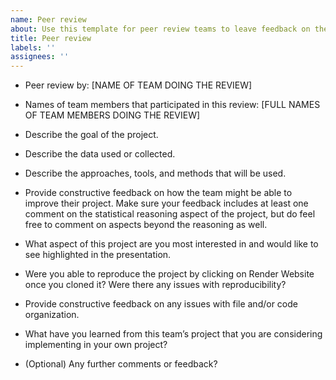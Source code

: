```yaml
---
name: Peer review
about: Use this template for peer review teams to leave feedback on the draft report.
title: Peer review
labels: ''
assignees: ''
---
```


- Peer review by: [NAME OF TEAM DOING THE REVIEW]

- Names of team members that participated in this review: [FULL NAMES OF TEAM MEMBERS DOING THE REVIEW]

- Describe the goal of the project.



- Describe the data used or collected.



- Describe the approaches, tools, and methods that will be used.



- Provide constructive feedback on how the team might be able to improve their project. Make sure your feedback includes at least one comment on the statistical reasoning aspect of the project, but do feel free to comment on aspects beyond the reasoning as well.



- What aspect of this project are you most interested in and would like to see highlighted in the presentation.



- Were you able to reproduce the project by clicking on Render Website once you cloned it? Were there any issues with reproducibility?



- Provide constructive feedback on any issues with file and/or code organization.



- What have you learned from this team’s project that you are considering implementing in your own project?



- (Optional) Any further comments or feedback?


